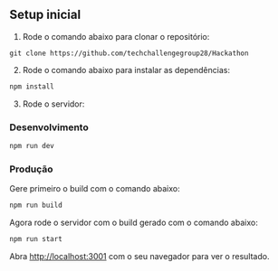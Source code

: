 ## Setup inicial

1. Rode o comando abaixo para clonar o repositório:

```
git clone https://github.com/techchallengegroup28/Hackathon
```

2. Rode o comando abaixo para instalar as dependências:

```bash
npm install
```

3. Rode o servidor:

### Desenvolvimento

```bash
npm run dev
```

### Produção

Gere primeiro o build com o comando abaixo:

```bash
npm run build
```

Agora rode o servidor com o build gerado com o comando abaixo:

```bash
npm run start
```

Abra [http://localhost:3001](http://localhost:3001) com o seu navegador para ver o resultado.